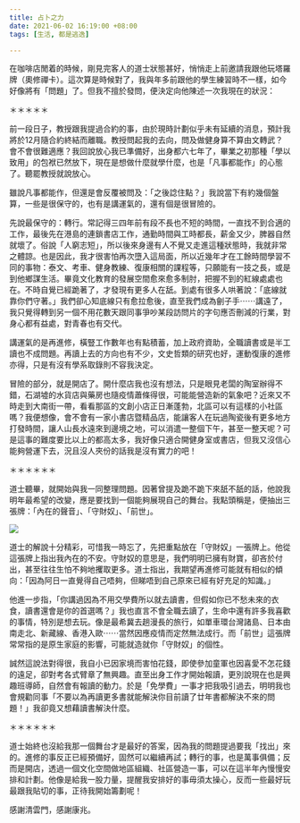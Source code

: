 ```yaml
---
title: 占卜之力
date: 2021-06-02 16:19:00 +08:00
tags: [生活, 都是逃逸]

---
```


  
  
在咖啡店閒着的時候，剛見完客人的道士狀態甚好，悄悄走上前邀請我跟他玩塔羅牌（奧修禪卡）。這次算是時候對了，我與年多前跟他的學生練習時不一樣，如今好像將有「問題」了。但我不擅於發問，便決定向他陳述一次我現在的狀況：

  
＊＊＊＊＊

  
前一段日子，教授跟我提過合約的事，由於現時計劃似乎未有延續的消息，預計我將於12月隨合約終結而離職。教授問起我的去向，問及做健身算不算由文轉武？會不會很難適應？我回說放心我已準備好，出身都六七年了，畢業之初那種「學以致用」的包袱已然放下，現在是想做什麼就學什麼，也是「凡事都能作」的心態了。聽罷教授就說放心。

  
雖說凡事都能作，但還是會反覆被問及：「之後諗住點？」我說當下有約幾個盤算，一些是很保守的，也有是講運氣的，還有個是很冒險的。

  
先說最保守的：轉行。常記得三四年前有段不長也不短的時間，一直找不到合適的工作，最後先在港島的連鎖書店工作，通勤時間與工時都長，薪金又少，脾器自然就壞了。俗說「人窮志短」，所以後來身邊有人不覺又走進這種狀態時，我就非常之體諒。也是因此，我才很害怕再次墮入這局面，所以近幾年才在工餘時間學習不同的事物：泰文、考車、健身教練、復康相關的課程等，只願能有一技之長，或是到他鄉謀生活。畢竟文化教育的發展空間愈來愈多制肘，把握不到的紅線處處也在。不時自覺已經跪著了，才發現有更多人在舐。到處有很多人哄著說：「底線就靠你們守著。」我們卻心知底線只有愈拉愈後，直至我們成為劊子手⋯⋯講遠了，我只覺得轉到另一個不用花數天跟同事爭吵某段訪問片的字句應否刪減的行業，對身心都有益處，對青春也有交代。

  
講運氣的是再進修，橫豎工作數年也有點積蓄，加上政府資助，全職讀書或是半工讀也不成問題。再讀上去的方向也有不少，文史哲類的研究也好，運動復康的進修亦得，只是有沒有學系取錄則不容我決定。

  
冒險的部分，就是開店了。開什麼店我也沒有想法，只是眼見老闆的陶室辦得不錯，石湖墟的水貨店與藥房也隨疫情蕭條得很，可能能營造新的氣象吧？近來又不時走到大南街一帶，看看那區的文創小店正日漸蓬勃，北區可以有這樣的小社區嗎？我便想像，會不會有一家小書店暨精品店，能讓客人在玩過陶瓷後有更多地方打發時間，讓人山長水遠來到邊境之地，可以消遣一整個下午，甚至一整天呢？可是這事的難度要比以上的都高太多，我好像只適合開健身室或書店，但我又沒信心能夠營運下去，況且沒人夾份的話我是沒有實力的吧！
  
  
＊＊＊＊＊＊

  
道士聽畢，就開始與我一同整理問題。因著曾提及跪不跪下來舐不舐的話，他說我明年最希望的改變，應是要找到一個能夠展現自己的舞台。我點頭稱是，便抽出三張牌：「內在的聲音」、「守財奴」、「前世」。

  
[![](https://1.bp.blogspot.com/-dW34xWHrxxk/YLc06Skj-tI/AAAAAAAAIQ8/lG5_uMyNlxQuPBHWWYuTLUe8sInw9pJwACLcBGAsYHQ/s16000/Screenshot%2B2021-06-02%2Bat%2B3.35.31%2BPM.png)](https://1.bp.blogspot.com/-dW34xWHrxxk/YLc06Skj-tI/AAAAAAAAIQ8/lG5%5FuMyNlxQuPBHWWYuTLUe8sInw9pJwACLcBGAsYHQ/s457/Screenshot%2B2021-06-02%2Bat%2B3.35.31%2BPM.png)
  
  
道士的解說十分精彩，可惜我一時忘了，先把重點放在「守財奴」一張牌上。他從這張牌上指出我內在的不安。守財奴的意思是，我們明明已擁有財寶，卻吝於付出，甚至往往生怕不夠地攫取更多。道士指出，我期望再進修可能就有相似的傾向：「因為阿日一直覺得自己唔夠，但睇唔到自己原來已經有好充足的知識。」

  
他進一步指，「你講過因為不用交學費所以就去讀書，但假如你已不愁未來的衣食，讀書還會是你的首選嗎？」我也直言不會全職去讀了，生命中還有許多我喜歡的事情，特別是想去玩。像是最希冀去趟漫長的旅行，如單車環台灣諸島、日本由南走北、新藏線、香港入歐⋯⋯當然因應疫情而定然無法成行。而「前世」這張牌常常指的是原生家庭的影響，可能就造就你「守財奴」的個性。

  
誠然這說法對得很，我自小已因家境而害怕花錢，即使參加童軍也因喜愛不怎花錢的遠足，卻對考各式臂章了無興趣。直至出身工作才開始報讀，更別說現在也是興趣班導師，自然會有報讀的動力。於是「免學費」一事才把我吸引過去，明明我也會規勸同事「不要以為再讀更多書就能解決你目前讀了廿年書都解決不來的問題！」我卻竟又想藉讀書解決什麼。

  
＊＊＊＊＊＊

  
道士始終也沒給我那一個舞台才是最好的答案，因為我的問題提過要我「找出」來的。進修的事反正已經預備好，固然可以繼續再試；轉行的事，也是萬事俱備；反而是開店，透過一個文化空間做地區組織、社區營造一事，可以在這半年內慢慢安排和計劃。他像是給我一股力量，提醒我安排好的事毋須太操心，反而一些最好玩最跟我貼切的事，正待我開始籌劃呢！

  
感謝清雲門，感謝康兆。

  
